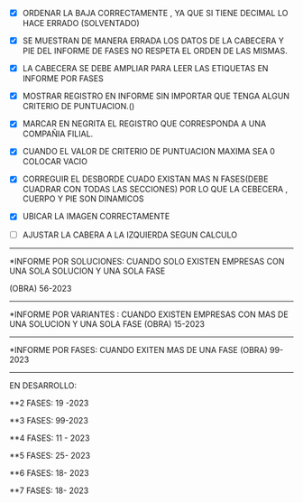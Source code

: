 
- [x] ORDENAR LA BAJA CORRECTAMENTE , YA QUE SI TIENE DECIMAL LO HACE ERRADO (SOLVENTADO)
- [x] SE MUESTRAN DE MANERA ERRADA LOS DATOS DE LA CABECERA Y PIE DEL INFORME DE FASES NO RESPETA EL ORDEN DE LAS MISMAS.
- [x] LA CABECERA SE DEBE AMPLIAR PARA LEER LAS ETIQUETAS EN INFORME POR FASES
- [x]  MOSTRAR REGISTRO EN INFORME SIN IMPORTAR QUE TENGA ALGUN CRITERIO DE PUNTUACION.()
- [x] MARCAR EN NEGRITA EL REGISTRO QUE CORRESPONDA A UNA COMPAÑIA FILIAL.
- [x] CUANDO EL VALOR DE CRITERIO DE PUNTUACION MAXIMA SEA 0 COLOCAR VACIO
- [x] CORREGUIR EL DESBORDE CUADO EXISTAN MAS N FASES(DEBE CUADRAR CON TODAS LAS SECCIONES) POR LO QUE LA CEBECERA , CUERPO Y PIE SON DINAMICOS
- [x] UBICAR LA IMAGEN CORRECTAMENTE
- [ ] AJUSTAR LA CABERA A LA IZQUIERDA SEGUN CALCULO 


********

*INFORME POR SOLUCIONES:  CUANDO SOLO EXISTEN EMPRESAS CON UNA SOLA SOLUCION Y UNA SOLA FASE

(OBRA) 56-2023

******

*INFORME POR VARIANTES : CUANDO EXISTEN EMPRESAS CON MAS DE UNA SOLUCION Y UNA SOLA FASE
(OBRA) 15-2023

*******

*INFORME POR FASES: CUANDO EXITEN MAS DE UNA FASE
(OBRA) 99-2023


*******
EN DESARROLLO:

**2  FASES:  19 -2023

**3 FASES:  99-2023 

**4 FASES: 11 - 2023

**5 FASES: 25- 2023

**6 FASES: 18- 2023

**7 FASES: 18- 2023





